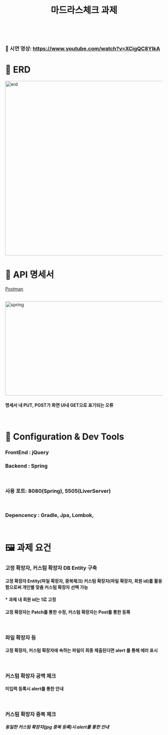 <h1 align="center">
    마드라스체크 과제
    <br />
    <br />
    <br />
  </h1>

### 🙌  시연 영상: https://www.youtube.com/watch?v=XCigQC8YIkA
# 🤖 ERD
  <img width="556" alt="erd" src="https://github.com/hufs0529/flow/assets/81501114/24762f9e-fe86-4899-b6c0-9ec0472c7731">

# 🏇 API 명세서
[Postman](https://lunar-flare-28188.postman.co/workspace/My-Workspace~191c2db4-c9f2-4904-8c0f-0163d017b862/documentation/25143450-97413689-2a37-420f-8817-e1221f1ea66f)

<br/>

<img alt="spring" src="https://github.com/hufs0529/flow/assets/81501114/ffef82ab-c862-425f-82d8-dcacbab0343b" alt="Logo" width="600" height="300">

#### 명세서 내 PUT, POST가 화면 UI내 GET으로 표기되는 오류

<br />

# 🏇 Configuration & Dev Tools
### FrontEnd : jQuery
### Backend : Spring
</br>

### 사용 포트: 8080(Spring), 5505(LiverServer)
</br>

### Depencency : Gradle, Jpa, Lombok, 
</br>

# 🖼️ 과제 요건

### 고정 확장자, 커스텀 확장자 DB Entity 구축
#### 고정 확장자 Entity(파일 확장자, 중복체크) 커스텀 확장자(파일 확장자, 회원 id)를 활용함으로써 개인별 맞춤 커스텀 확장자 선택 가능 
#### * 과제 내 회원 id는 1로 고정
#### 고정 확장자는 Patch를 통한 수정, 커스텀 확장자는 Post를 통한 등록
</br>

### 파일 확장자 등
#### 고정 확장자, 커스텀 확장자에 속하는 파일이 최종 제출된다면 alert 를 통해 에러 표시
</br>

### 커스텀 확장자 공백 체크
#### 미입력 등록시 alert를 통한 안내
</br>

### 커스텀 확장자 중복 체크
##### 동일한 커스텀 확장자(jpg 중복 등록)시 alert를 통한 안내
</br>
